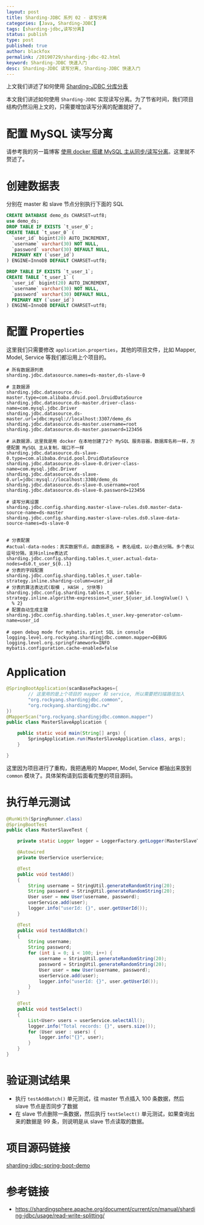 ```yaml
---
layout: post
title: Sharding-JDBC 系列 02 - 读写分离
categories: [Java, Sharding-JDBC]
tags: [sharding-jdbc,读写分离]
status: publish
type: post
published: true
author: blackfox
permalink: /20190729/sharding-jdbc-02.html
keyword: Sharding-JDBC 快速入门
desc: Sharding-JDBC 读写分离, Sharding-JDBC 快速入门
---
```


上文我们讲述了如何使用 [Sharding-JDBC 分库分表](/20190728/sharding-jdbc-01.html)

本文我们讲述如何使用 `Sharding-JDBC` 实现读写分离。为了节省时间，我们项目结构仍然沿用上文的，只需要增加读写分离的配置就好了。

# 配置 MySQL 读写分离

请参考我的另一篇博客 [使用 docker 搭建 MySQL 主从同步/读写分离](/20190727/mysql-master-slave-in-docker.html)。这里就不赘述了。

# 创建数据表

分别在 master 和 slave 节点分别执行下面的 SQL

```sql 
CREATE DATABASE demo_ds CHARSET=utf8;
use demo_ds;
DROP TABLE IF EXISTS `t_user_0`;
CREATE TABLE `t_user_0` (
  `user_id` bigint(20) AUTO_INCREMENT,
  `username` varchar(30) NOT NULL,
  `password` varchar(30) DEFAULT NULL,
  PRIMARY KEY (`user_id`)
) ENGINE=InnoDB DEFAULT CHARSET=utf8;

DROP TABLE IF EXISTS `t_user_1`;
CREATE TABLE `t_user_1` (
  `user_id` bigint(20) AUTO_INCREMENT,
  `username` varchar(30) NOT NULL,
  `password` varchar(30) DEFAULT NULL,
  PRIMARY KEY (`user_id`)
) ENGINE=InnoDB DEFAULT CHARSET=utf8;
```

# 配置 Properties

这里我们只需要修改 `application.properties`，其他的项目文件，比如 Mapper, Model, Service 等我们都沿用上个项目的。

```properties
# 所有数据源列表
sharding.jdbc.datasource.names=ds-master,ds-slave-0

# 主数据源
sharding.jdbc.datasource.ds-master.type=com.alibaba.druid.pool.DruidDataSource
sharding.jdbc.datasource.ds-master.driver-class-name=com.mysql.jdbc.Driver
sharding.jdbc.datasource.ds-master.url=jdbc:mysql://localhost:3307/demo_ds
sharding.jdbc.datasource.ds-master.username=root
sharding.jdbc.datasource.ds-master.password=123456

# 从数据源，这里我是用 docker 在本地创建了2个 MySQL 服务容器，数据库名称一样，方便配置 MySQL 主从复制，端口不一样
sharding.jdbc.datasource.ds-slave-0.type=com.alibaba.druid.pool.DruidDataSource
sharding.jdbc.datasource.ds-slave-0.driver-class-name=com.mysql.jdbc.Driver
sharding.jdbc.datasource.ds-slave-0.url=jdbc:mysql://localhost:3308/demo_ds
sharding.jdbc.datasource.ds-slave-0.username=root
sharding.jdbc.datasource.ds-slave-0.password=123456

# 读写分离设置
sharding.jdbc.config.sharding.master-slave-rules.ds0.master-data-source-name=ds-master
sharding.jdbc.config.sharding.master-slave-rules.ds0.slave-data-source-names=ds-slave-0


# 分表配置
#actual-data-nodes：真实数据节点，由数据源名 + 表名组成，以小数点分隔。多个表以逗号分隔，支持inline表达式
sharding.jdbc.config.sharding.tables.t_user.actual-data-nodes=ds0.t_user_${0..1}
# 分表的字段配置
sharding.jdbc.config.sharding.tables.t_user.table-strategy.inline.sharding-column=user_id
# 分表的算法表达式(取模 , HASH , 分块等)
sharding.jdbc.config.sharding.tables.t_user.table-strategy.inline.algorithm-expression=t_user_${user_id.longValue() \
  % 2}
# 配置自动生成主键
sharding.jdbc.config.sharding.tables.t_user.key-generator-column-name=user_id

# open debug mode for mybatis，print SQL in console
logging.level.org.rockyang.shardingjdbc.common.mapper=DEBUG
logging.level.org.springframework=INFO
mybatis.configuration.cache-enabled=false
```

# Application 

```java 
@SpringBootApplication(scanBasePackages={
		// 这里用的是上个项目的 mapper 和 service, 所以需要把扫描路径加入
		"org.rockyang.shardingjdbc.common",
		"org.rockyang.shardingjdbc.rw"
})
@MapperScan("org.rockyang.shardingjdbc.common.mapper")
public class MasterSlaveApplication {

	public static void main(String[] args) {
		SpringApplication.run(MasterSlaveApplication.class, args);
	}

}
```

这里因为项目进行了重构，我把通用的 Mapper, Model, Service 都抽出来放到 `common` 模块了。具体架构请到后面看完整的项目源码。

# 执行单元测试

```java 
@RunWith(SpringRunner.class)
@SpringBootTest
public class MasterSlaveTest {

	private static Logger logger = LoggerFactory.getLogger(MasterSlaveTest.class);

	@Autowired
	private UserService userService;

	@Test
	public void testAdd()
	{
		String username = StringUtil.generateRandomString(20);
		String password = StringUtil.generateRandomString(20);
		User user = new User(username, password);
		userService.add(user);
		logger.info("userId: {}", user.getUserId());
	}

	@Test
	public void testAddBatch()
	{
		String username;
		String password;
		for (int i = 0; i < 100; i++) {
			username = StringUtil.generateRandomString(20);
			password = StringUtil.generateRandomString(20);
			User user = new User(username, password);
			userService.add(user);
			logger.info("userId: {}", user.getUserId());
		}
	}

	@Test
	public void testSelect()
	{
		List<User> users = userService.selectAll();
		logger.info("Total records: {}", users.size());
		for (User user : users) {
			logger.info("{}", user);
		}
	}
}
```

# 验证测试结果

* 执行 `testAddBatch()` 单元测试，往 master 节点插入 100 条数据，然后 slave 节点是否同步了数据
* 在 slave 节点删除一条数据，然后执行 `testSelect()` 单元测试，如果查询出来的数据是 99 条，则说明是从 slave 节点读取的数据。

# 项目源码链接

[sharding-jdbc-spring-boot-demo](https://gitee.com/blackfox/sharding-jdbc-spring-boot-demo)

# 参考链接
* https://shardingsphere.apache.org/document/current/cn/manual/sharding-jdbc/usage/read-write-splitting/

